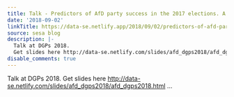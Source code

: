 ```yaml
---
title: Talk - Predictors of AfD party success in the 2017 elections. A Bayesian modeling  approach
date: '2018-09-02'
linkTitle: https://data-se.netlify.app/2018/09/02/predictors-of-afd-party-success-in-the-2017-elections-a-bayesian-modeling-approach/
source: sesa blog
description: |-
  Talk at DGPs 2018.
  Get slides here http://data-se.netlify.com/slides/afd_dgps2018/afd_dgps2018.html ...
disable_comments: true
---
```

Talk at DGPs 2018.
Get slides here http://data-se.netlify.com/slides/afd_dgps2018/afd_dgps2018.html ...
